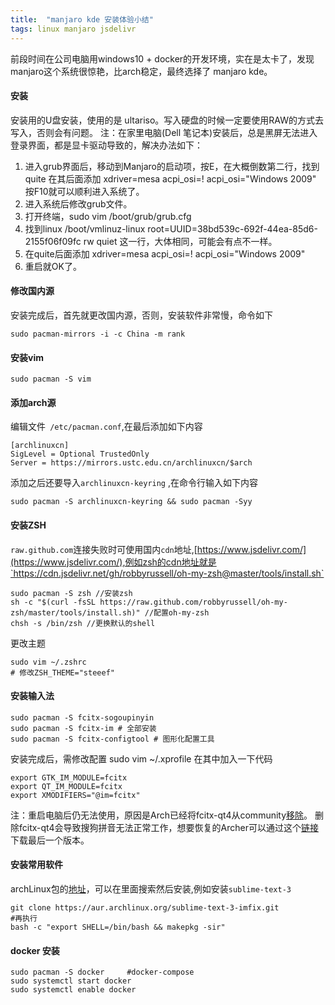 ```yaml
---
title:  "manjaro kde 安装体验小结"
tags: linux manjaro jsdelivr
---
```


前段时间在公司电脑用windows10 + docker的开发环境，实在是太卡了，发现manjaro这个系统很惊艳，比arch稳定，最终选择了 manjaro kde。
<!--more-->

#### 安装
安装用的U盘安装，使用的是 ultariso。写入硬盘的时候一定要使用RAW的方式去写入，否则会有问题。
注：在家里电脑(Dell 笔记本)安装后，总是黑屏无法进入登录界面，都是显卡驱动导致的，解决办法如下：
1. 进入grub界面后，移动到Manjaro的启动项，按E，在大概倒数第二行，找到 quite 在其后面添加 xdriver=mesa acpi_osi=! acpi_osi="Windows 2009" 按F10就可以顺利进入系统了。
2. 进入系统后修改grub文件。
3. 打开终端，sudo vim /boot/grub/grub.cfg
4. 找到linux /boot/vmlinuz-linux root=UUID=38bd539c-692f-44ea-85d6-2155f06f09fc rw quiet 这一行，大体相同，可能会有点不一样。
5. 在quite后面添加 xdriver=mesa acpi_osi=! acpi_osi="Windows 2009"
6. 重启就OK了。

#### 修改国内源
安装完成后，首先就更改国内源，否则，安装软件非常慢，命令如下
```
sudo pacman-mirrors -i -c China -m rank
```
#### 安装vim
```
sudo pacman -S vim
```
#### 添加arch源
编辑文件` /etc/pacman.conf`,在最后添加如下内容
```
[archlinuxcn]
SigLevel = Optional TrustedOnly
Server = https://mirrors.ustc.edu.cn/archlinuxcn/$arch
```
添加之后还要导入`archlinuxcn-keyring` ,在命令行输入如下内容
```
sudo pacman -S archlinuxcn-keyring && sudo pacman -Syy
```
#### 安装ZSH
`raw.github.com`连接失败时可使用国内`cdn`地址,[https://www.jsdelivr.com/](https://www.jsdelivr.com/),例如zsh的cdn地址就是`https://cdn.jsdelivr.net/gh/robbyrussell/oh-my-zsh@master/tools/install.sh`
```
sudo pacman -S zsh //安装zsh
sh -c "$(curl -fsSL https://raw.github.com/robbyrussell/oh-my-zsh/master/tools/install.sh)" //配置oh-my-zsh
chsh -s /bin/zsh //更换默认的shell
```
更改主题
```
sudo vim ~/.zshrc
# 修改ZSH_THEME="steeef"
```
#### 安装输入法
```
sudo pacman -S fcitx-sogoupinyin
sudo pacman -S fcitx-im # 全部安装
sudo pacman -S fcitx-configtool # 图形化配置工具
```
安装完成后，需修改配置 sudo vim ~/.xprofile   在其中加入一下代码
```
export GTK_IM_MODULE=fcitx
export QT_IM_MODULE=fcitx
export XMODIFIERS="@im=fcitx"
```
注：重启电脑后仍无法使用，原因是Arch已经将fcitx-qt4从community[移除](https://www.archlinux.org/packages/community/x86_64/fcitx-qt4/)。 删除fcitx-qt4会导致搜狗拼音无法正常工作，想要恢复的Archer可以通过这个[链接](https://archive.archlinux.org/repos/2019/03/31/community/os/x86_64/fcitx-qt4-4.2.9.6-1-x86_64.pkg.tar.xz)下载最后一个版本。

#### 安装常用软件
archLinux包的[地址](https://aur.archlinux.org/packages/)，可以在里面搜索然后安装,例如安装`sublime-text-3`
```
git clone https://aur.archlinux.org/sublime-text-3-imfix.git
#再执行
bash -c "export SHELL=/bin/bash && makepkg -sir"
```
#### docker 安装
```
sudo pacman -S docker     #docker-compose
sudo systemctl start docker
sudo systemctl enable docker
```